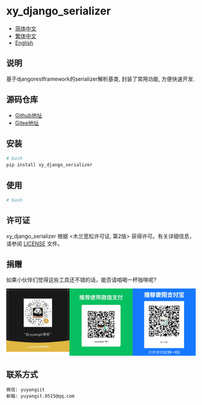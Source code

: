 <!--
 * @Author: 余洋 yuyangit.0515@qq.com
 * @Date: 2024-10-18 13:02:22
 * @LastEditors: 余洋 yuyangit.0515@qq.com
 * @LastEditTime: 2024-10-23 20:52:11
 * @FilePath: /xy_django_serializer/readme/README_zh_CN.md
 * @Description: 这是默认设置,请设置`customMade`, 打开koroFileHeader查看配置 进行设置: https://github.com/OBKoro1/koro1FileHeader/wiki/%E9%85%8D%E7%BD%AE
-->
# xy_django_serializer

- [简体中文](README_zh_CN.md)
- [繁体中文](README_zh_TW.md)
- [English](README_en.md)


## 说明

基于djangorestframework的serializer解析基类, 封装了常用功能, 方便快速开发.

## 源码仓库

- <a href="https://github.com/xy-web-service/xy_django_serializer.git" target="_blank">Github地址</a>  
- <a href="https://gitee.com/xy-web-service/xy_django_serializer.git" target="_blank">Gitee地址</a>

## 安装

```bash
# bash
pip install xy_django_serializer
```

## 使用

```bash
# bash

```

## 许可证
xy_django_serializer 根据 <木兰宽松许可证, 第2版> 获得许可。有关详细信息，请参阅 [LICENSE](../LICENSE) 文件。

## 捐赠

如果小伙伴们觉得这些工具还不错的话，能否请咱喝一杯咖啡呢?  

![Pay-Total](./Pay-Total.png)


## 联系方式

```
微信: yuyangiit
邮箱: yuyangit.0515@qq.com
```